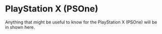 # PlayStation X (PSOne)

Anything that might be useful to know for the PlayStation X (PSOne) will be in shown here.
